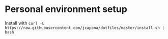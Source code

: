 # Personal environment setup

Install with `curl -L https://raw.githubusercontent.com/jcapona/dotfiles/master/install.sh | bash`
